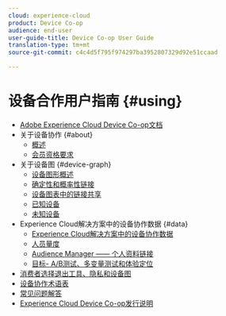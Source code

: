 ```yaml
---
cloud: experience-cloud
product: Device Co-op
audience: end-user
user-guide-title: Device Co-op User Guide
translation-type: tm+mt
source-git-commit: c4c4d5f795f974297ba3952807329d92e51ccaad

---
```



# 设备合作用户指南 {#using}

+ [Adobe Experience Cloud Device Co-op文档](home.md)
+ 关于设备协作 {#about}
   + [概述](about/overview.md)
   + [会员资格要求](about/requirements.md)
+ 关于设备图 {#device-graph}
   + [设备图形概述](processes/device-graph-overview.md)
   + [确定性和概率性链接](processes/links.md)
   + [设备图表中的链接共享](processes/link-sharing.md)
   + [已知设备](processes/known-device.md)
   + [未知设备](processes/unknown-device.md)
+ Experience Cloud解决方案中的设备协作数据 {#data}
   + [Experience Cloud解决方案中的设备协作数据](other-solutions/other-solutions.md)
   + [人员量度](other-solutions/people.md)
   + [Audience Manager —— 个人资料链接](other-solutions/proflie-link.md)
   + [目标- A/B测试、多变量测试和体验定位](other-solutions/target.md)
+ [消费者选择退出工具、隐私和设备图](privacy.md)
+ [设备协作术语表](glossary.md)
+ [常见问题解答](faq.md)
+ [Experience Cloud Device Co-op发行说明](release-notes.md)
